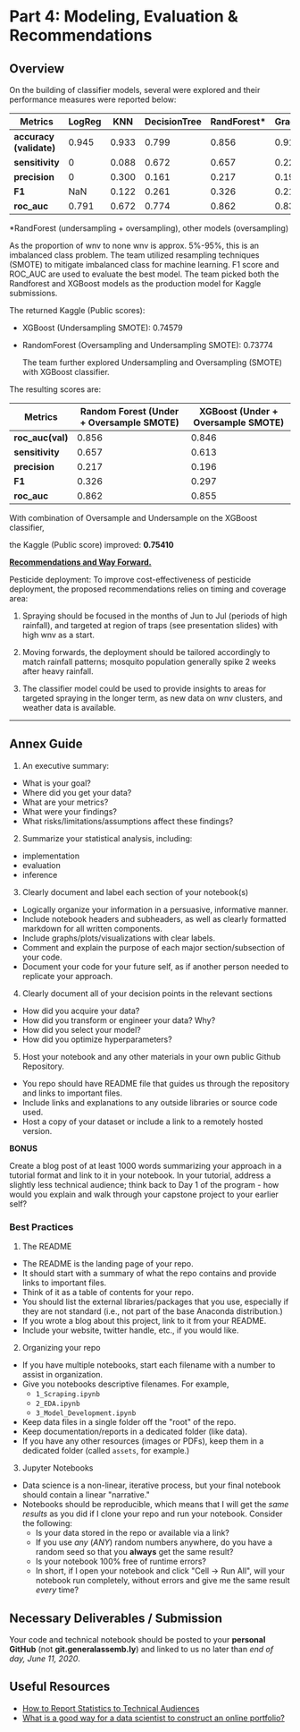 # Part 4: Modeling, Evaluation & Recommendations

## Overview

On the building of classifier models, several were explored and their performance measures were reported below:

| Metrics                 | LogReg | KNN   | DecisionTree | RandForest* | GradientBoost | XGB   |
| ----------------------- | ------ | ----- | ------------ | ----------- | ------------- | ----- |
| **accuracy (validate)** | 0.945  | 0.933 | 0.799        | 0.856       | 0.910         | 0.908 |
| **sensitivity**         | 0      | 0.088 | 0.672        | 0.657       | 0.226         | 0.270 |
| **precision**           | 0      | 0.300 | 0.161        | 0.217       | 0.196         | 0.213 |
| **F1**                  | NaN    | 0.122 | 0.261        | 0.326       | 0.210         | 0.238 |
| **roc_auc**             | 0.791  | 0.672 | 0.774        | 0.862       | 0.837         | 0.849 |

*RandForest (undersampling + oversampling), other models (oversampling)

As the proportion of wnv  to none wnv is approx. 5%-95%, this is an imbalanced class problem. The team utilized resampling techniques (SMOTE) to mitigate imbalanced class for machine learning. F1 score and ROC_AUC are used to evaluate the best model. The team picked both the Randforest and XGBoost models as the production model for Kaggle submissions.

The returned Kaggle (Public scores):

- XGBoost (Undersampling SMOTE): 0.74579

- RandomForest (Oversampling and Undersampling SMOTE): 0.73774

  The team further explored Undersampling and Oversampling (SMOTE) with XGBoost classifier.

The resulting scores are:

| Metrics          | Random Forest (Under + Oversample SMOTE) | XGBoost (Under + Oversample SMOTE) |
| ---------------- | ---------------------------------------- | ---------------------------------- |
| **roc_auc(val)** | 0.856                                    | 0.846                              |
| **sensitivity**  | 0.657                                    | 0.613                              |
| **precision**    | 0.217                                    | 0.196                              |
| **F1**           | 0.326                                    | 0.297                              |
| **roc_auc**      | 0.862                                    | 0.855                              |

With combination of Oversample and Undersample on the XGBoost classifier, 

the Kaggle (Public score) improved: **0.75410**

**<u>Recommendations and Way Forward.</u>**

Pesticide deployment: To improve cost-effectiveness of pesticide deployment, the proposed recommendations relies on timing and coverage area:

1. Spraying should be focused in the months of Jun to Jul (periods of high rainfall), and targeted at region of traps (see presentation slides) with high wnv as a start.

2. Moving forwards, the deployment should be tailored accordingly to match rainfall patterns; mosquito population generally spike 2 weeks after heavy rainfall.

3. The classifier model could be used to provide insights to areas for targeted spraying in the longer term, as new data on wnv clusters, and weather data is available.

---

## Annex Guide

1. An executive summary:
  - What is your goal?
  - Where did you get your data?
  - What are your metrics?
  - What were your findings?
  - What risks/limitations/assumptions affect these findings?
2. Summarize your statistical analysis, including:
  - implementation
  - evaluation
  - inference
3. Clearly document and label each section of your notebook(s)
  - Logically organize your information in a persuasive, informative manner.
  - Include notebook headers and subheaders, as well as clearly formatted markdown for all written components.
  - Include graphs/plots/visualizations with clear labels.
  - Comment and explain the purpose of each major section/subsection of your code.
  - Document your code for your future self, as if another person needed to replicate your approach.
4. Clearly document all of your decision points in the relevant sections
  - How did you acquire your data?
  - How did you transform or engineer your data?  Why?
  - How did you select your model?
  - How did you optimize hyperparameters?
5. Host your notebook and any other materials in your own public Github Repository.
  - You repo should have README file that guides us through the repository and links to important files.
  - Include links and explanations to any outside libraries or source code used.
  - Host a copy of your dataset or include a link to a remotely hosted version.

**BONUS**

Create a blog post of at least 1000 words summarizing your approach in a tutorial format and link to it in your notebook.  In your tutorial, address a slightly less technical audience; think back to Day 1 of the program - how would you explain and walk through your capstone project to your earlier self?

### Best Practices

1. The README
  - The README is the landing page of your repo.  
  - It should start with a summary of what the repo contains and provide links to important files.
  - Think of it as a table of contents for your repo.
  - You should list the external libraries/packages that you use, especially if they are not standard (i.e., not part of the base Anaconda distribution.)
  - If you wrote a blog about this project, link to it from your README.
  - Include your website, twitter handle, etc., if you would like.
2. Organizing your repo
  - If you have multiple notebooks, start each filename with a number to assist in organization.
  - Give you notebooks descriptive filenames.  For example,
    - `1_Scraping.ipynb`
    - `2_EDA.ipynb`
    - `3_Model_Development.ipynb`
  - Keep data files in a single folder off the "root" of the repo.
  - Keep documentation/reports in a dedicated folder (like data).
  - If you have any other resources (images or PDFs), keep them in a dedicated folder (called `assets`, for example.)
3. Jupyter Notebooks
  - Data science is a non-linear, iterative process, but your final notebook should contain a linear "narrative."
  - Notebooks should be reproducible, which means that I will get the _same results_ as you did if I clone your repo and run your notebook.  Consider the following:
    - Is your data stored in the repo or available via a link?
    - If you use _any_ (_ANY_) random numbers anywhere, do you have a random seed so that you **always** get the same result?
    - Is your notebook 100% free of runtime errors?
    - In short, if I open your notebook and click "Cell -> Run All", will your notebook run completely, without errors and give me the same result _every_ time?

## Necessary Deliverables / Submission

Your code and technical notebook should be posted to your **personal GitHub** (not **git.generalassemb.ly**) and linked to us no later than  _end of day, June 11, 2020_.

## Useful Resources

- [How to Report Statistics to Technical Audiences](http://abacus.bates.edu/~ganderso/biology/resources/writing/HTWstats.html)
- [What is a good way for a data scientist to construct an online portfolio?](https://www.quora.com/What-is-a-good-way-for-a-data-scientist-to-construct-an-online-portfolio)
